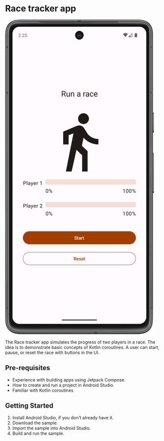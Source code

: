 Race tracker app
=================================
![img_1.png](img_1.png)

The Race tracker app simulates the progress of two players in a race. The idea is to demonstrate
basic concepts of Kotlin coroutines. A user can start, pause, or reset the race with buttons in the
UI.

Pre-requisites
--------------

* Experience with building apps using Jetpack Compose.
* How to create and run a project in Android Studio.
* Familiar with Kotlin coroutines

Getting Started
---------------

1. Install Android Studio, if you don't already have it.
2. Download the sample.
3. Import the sample into Android Studio.
4. Build and run the sample.
